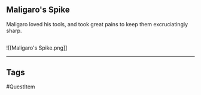 ## Maligaro's Spike
Maligaro loved his tools, and took great
pains to keep them excruciatingly sharp.
## 
![[Maligaro's Spike.png]]

---
## Tags
#QuestItem
